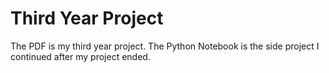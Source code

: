 # Third Year Project
The PDF is my third year project. The Python Notebook is the side project I continued after my project ended.
